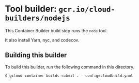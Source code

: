 # Tool builder: `gcr.io/cloud-builders/nodejs`

This Container Builder build step runs the `node` tool.

It also install Yarn, nyc, and codecov.

## Building this builder

To build this builder, run the following command in this directory.

    $ gcloud container builds submit . --config=cloudbuild.yaml
